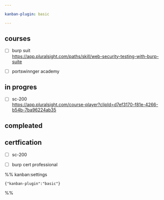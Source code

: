 ```yaml
---

kanban-plugin: basic

---
```


## courses

- [ ] burp suit <br>https://app.pluralsight.com/paths/skill/web-security-testing-with-burp-suite
- [ ] portswinnger academy


## in progres

- [ ] sc-200 <br>https://app.pluralsight.com/course-player?clipId=d7ef3170-f81e-4266-b54b-7ba96224ab35


## compleated



## certfication 

- [ ] sc-200
- [ ] burp cert professional




%% kanban:settings
```
{"kanban-plugin":"basic"}
```
%%
